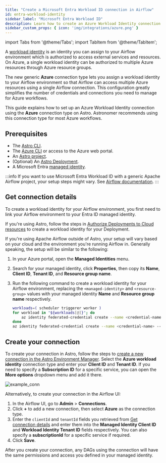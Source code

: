 ```yaml
---
title: "Create a Microsoft Entra Workload ID connection in Airflow"
id: entra-workload-identity
sidebar_label: "Microsoft Entra Workload ID"
description: Learn how to create an Azure Workload Identity connection in Airflow.
sidebar_custom_props: { icon: 'img/integrations/azure.png' }
---
```


import Tabs from '@theme/Tabs';
import TabItem from '@theme/TabItem';

A [workload identity](https://learn.microsoft.com/en-us/entra/workload-id/workload-identities-overview) is an identity you can assign to your Airflow environment which is authorized to access external services and resources. On Azure, a single workload identity can be authorized to multiple Azure resources through Azure resource groups.

The new generic **Azure** connection type lets you assign a workload identity to your Airflow environment so that Airflow can access multiple Azure resources using a single Airflow connection. This configuration greatly simplifies the number of credentials and connections you need to manage for Azure workflows. 

This guide explains how to set up an Azure Workload Identity connection using the **Azure** connection type on Astro. Astronomer recommends using this connection type for most Azure workflows.

## Prerequisites

- The [Astro CLI](https://docs.astronomer.io/astro/cli/overview).
- The [Azure CLI](https://learn.microsoft.com/en-us/cli/azure/) or access to the Azure web portal.
- An [Astro project](https://docs.astronomer.io/astro/cli/get-started-cli).
- (Optional) An [Astro Deployment](https://docs.astronomer.io/astro/create-deployment).
- A Microsoft Entra [managed identity](https://learn.microsoft.com/en-us/entra/identity/managed-identities-azure-resources/how-manage-user-assigned-managed-identities?pivots=identity-mi-methods-azp).

:::info 
If you want to use Microsoft Entra Workload ID with a generic Apache Airflow project, your setup steps might vary. See [Airflow documentation](https://airflow.apache.org/docs/apache-airflow-providers-microsoft-azure/stable/connections/azure.html).
:::

## Get connection details

To create a workload identity for your Airflow environment, you first need to link your Airflow environment to your Entra ID managed identity.

If you're using Astro, follow the steps in [Authorize Deployments to Cloud resources](https://docs.astronomer.io/astro/authorize-deployments-to-your-cloud?tab=azure#setup) to create a workload identity for your Deployment.

If you're using Apache Airflow outside of Astro, your setup will vary based on your cloud and the environment you're running Airflow in. Generally speaking, the setup will be similar to the following:

1. In your Azure portal, open the **Managed Identities** menu.
2. Search for your managed identity, click **Properties**, then copy its **Name**, **Client ID**, **Tenant ID**, and **Resource group name**.
3. Run the following command to create a workload identity for your Airflow environment, replacing the `<managed-identity>` and `<resource-group>` values with your managed identity **Name** and **Resource group name** respectively. 
   
    ```bash
    workloads=( scheduler triggerer worker )
    for workload in "${workloads[@]}"; do
        az identity federated-credential create --name <credential-name>-$workload --identity-name <managed-identity> --resource-group <resource-group> --issuer <your-issuer> --subject <your-service-account>
    done
    az identity federated-credential create --name <credential-name> --identity-name <managed-identity> --resource-group <resource-group> --issuer <your-issuer> --subject <your-service-account>
    ```

## Create your connection

To create your connection in Astro, follow the steps to [create a new connection in the Astro Environment Manager](https://docs.astronomer.io/astro/create-and-link-connections). Select the **Azure workload identity** connection type and enter your **Client ID** and **Tenant ID**. If you need to specify a **Subscription ID** for a specific service, you can open the **More options** dropdown menu and add it there.

![example_conn](/img/examples/connection-azure-workload-identity-5.png)

Alternatively, to create your connection in the Airflow UI:

1. In the Airflow UI, go to **Admin** > **Connections**.
2. Click **+** to add a new connection, then select **Azure** as the connection type.
3. Enter the `clientId` and `tenantId` fields you retrieved from [Get connection details](#get-connection-details) and enter them into the **Managed Identity Client ID** and **Workload Identity Tenant ID** fields respectively. You can also specify a **subscriptionId** for a specific service if required.
4. Click **Save**.

After you create your connection, any DAGs using the connection will have the same permissions and access you defined in your managed identity.